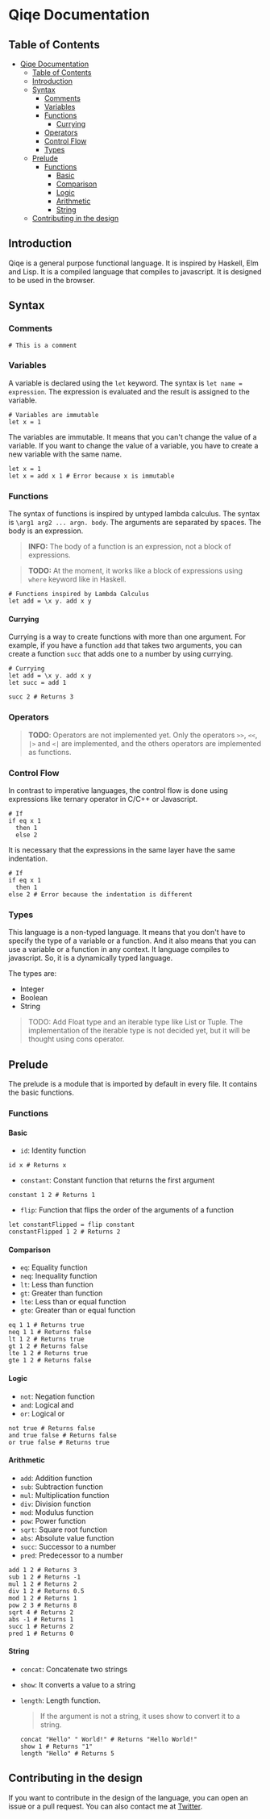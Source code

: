 # Qiqe Documentation

## Table of Contents

- [Qiqe Documentation](#qiqe-documentation)
  - [Table of Contents](#table-of-contents)
  - [Introduction](#introduction)
  - [Syntax](#syntax)
    - [Comments](#comments)
    - [Variables](#variables)
    - [Functions](#functions)
      - [Currying](#currying)
    - [Operators](#operators)
    - [Control Flow](#control-flow)
    - [Types](#types)
  - [Prelude](#prelude)
    - [Functions](#functions-1)
      - [Basic](#basic)
      - [Comparison](#comparison)
      - [Logic](#logic)
      - [Arithmetic](#arithmetic)
      - [String](#string)
  - [Contributing in the design](#contributing-in-the-design)

## Introduction

Qiqe is a general purpose functional language. It is inspired by Haskell, Elm and Lisp. It is a compiled language that compiles to javascript. It is designed to be used in the browser.

## Syntax

### Comments

```qiqe
# This is a comment
```

### Variables

A variable is declared using the `let` keyword. The syntax is `let name = expression`. The expression is evaluated and the result is assigned to the variable.

```qiqe
# Variables are immutable
let x = 1
```

The variables are immutable. It means that you can't change the value of a variable. If you want to change the value of a variable, you have to create a new variable with the same name.

```qiqe
let x = 1
let x = add x 1 # Error because x is immutable
```

### Functions

The syntax of functions is inspired by untyped lambda calculus. The syntax is `\arg1 arg2 ... argn. body`. The arguments are separated by spaces. The body is an expression.

> **INFO:** The body of a function is an expression, not a block of expressions.

> **TODO:** At the moment, it works like a block of expressions using `where` keyword like in Haskell.

```qiqe
# Functions inspired by Lambda Calculus
let add = \x y. add x y
```

#### Currying

Currying is a way to create functions with more than one argument. For example, if you have a function `add` that takes two arguments, you can create a function `succ` that adds one to a number by using currying.

```qiqe
# Currying
let add = \x y. add x y
let succ = add 1

succ 2 # Returns 3
```

### Operators

> **TODO**: Operators are not implemented yet. Only the operators `>>`, `<<`, `|>` and `<|` are implemented, and the others operators are implemented as functions.

### Control Flow

In contrast to imperative languages, the control flow is done using expressions like ternary operator in C/C++ or Javascript.

```qiqe
# If
if eq x 1
  then 1
  else 2
```

It is necessary that the expressions in the same layer have the same indentation.

```qiqe
# If
if eq x 1
  then 1
else 2 # Error because the indentation is different
```

### Types

This language is a non-typed language. It means that you don't have to specify the type of a variable or a function. And it also means that you can use a variable or a function in any context. It language compiles to javascript. So, it is a dynamically typed language.

The types are:

- Integer
- Boolean
- String

> TODO: Add Float type and an iterable type like List or Tuple. The implementation of the iterable type is not decided yet, but it will be thought using cons operator.

## Prelude

The prelude is a module that is imported by default in every file. It contains the basic functions.

### Functions

#### Basic

- `id`: Identity function

```qiqe
id x # Returns x
```

- `constant`: Constant function that returns the first argument

```qiqe
constant 1 2 # Returns 1
```

- `flip`: Function that flips the order of the arguments of a function

```qiqe
let constantFlipped = flip constant
constantFlipped 1 2 # Returns 2
```

#### Comparison

- `eq`: Equality function
- `neq`: Inequality function
- `lt`: Less than function
- `gt`: Greater than function
- `lte`: Less than or equal function
- `gte`: Greater than or equal function

```qiqe
eq 1 1 # Returns true
neq 1 1 # Returns false
lt 1 2 # Returns true
gt 1 2 # Returns false
lte 1 2 # Returns true
gte 1 2 # Returns false
```

#### Logic

- `not`: Negation function
- `and`: Logical and
- `or`: Logical or

```qiqe
not true # Returns false
and true false # Returns false
or true false # Returns true
```

#### Arithmetic

- `add`: Addition function
- `sub`: Subtraction function
- `mul`: Multiplication function
- `div`: Division function
- `mod`: Modulus function
- `pow`: Power function
- `sqrt`: Square root function
- `abs`: Absolute value function
- `succ`: Successor to a number
- `pred`: Predecessor to a number

```qiqe
add 1 2 # Returns 3
sub 1 2 # Returns -1
mul 1 2 # Returns 2
div 1 2 # Returns 0.5
mod 1 2 # Returns 1
pow 2 3 # Returns 8
sqrt 4 # Returns 2
abs -1 # Returns 1
succ 1 # Returns 2
pred 1 # Returns 0
```

#### String

- `concat`: Concatenate two strings
- `show`: It converts a value to a string
- `length`: Length function.

  > If the argument is not a string, it uses show to convert it to a string.

  ```qiqe
  concat "Hello" " World!" # Returns "Hello World!"
  show 1 # Returns "1"
  length "Hello" # Returns 5
  ```

## Contributing in the design

If you want to contribute in the design of the language, you can open an issue or a pull request. You can also contact me at [Twitter](https://twitter.com/fabianmativeal).
